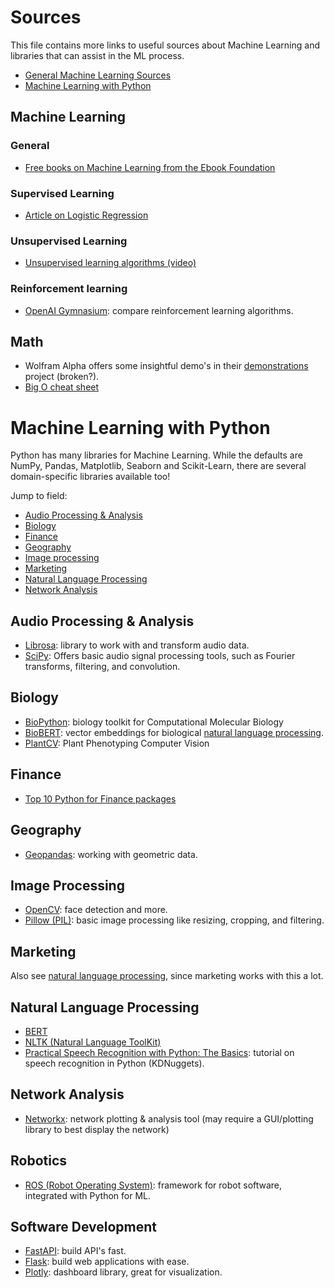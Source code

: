 # Sources

This file contains more links to useful sources about Machine Learning and 
libraries that can assist in the ML process.

- [General Machine Learning Sources](#machine-learning)
- [Machine Learning with Python](#machine-learning-with-python)

## Machine Learning

### General

- [Free books on Machine Learning from the Ebook Foundation](https://github.com/EbookFoundation/free-programming-books/blob/main/books/free-programming-books-subjects.md#machine-learning)

### Supervised Learning

- [Article on Logistic Regression](https://www.spiceworks.com/tech/artificial-intelligence/articles/what-is-logistic-regression/)

### Unsupervised Learning

- [Unsupervised learning algorithms (video)](https://www.youtube.com/watch?v=7Uk-cpOEecI)

### Reinforcement learning

- [OpenAI Gymnasium](https://github.com/Farama-Foundation/Gymnasium): compare reinforcement learning algorithms.

## Math

- Wolfram Alpha offers some insightful demo's in their [demonstrations](https://demonstrations.wolfram.com/topic.html?topic=Linear+Algebra&limit=20) project (broken?).
- [Big O cheat sheet](https://www.bigocheatsheet.com/)

# Machine Learning with Python

Python has many libraries for Machine Learning. While the defaults are NumPy, Pandas, Matplotlib, Seaborn and Scikit-Learn, there are several domain-specific 
libraries available too!

Jump to field:

- [Audio Processing & Analysis](#audio-processing--analysis)
- [Biology](#biology)
- [Finance](#finance)
- [Geography](#geography)
- [Image processing](#image-processing)
- [Marketing](#marketing)
- [Natural Language Processing](#natural-language-processing)
- [Network Analysis](#network-analysis)

## Audio Processing & Analysis

- [Librosa](https://librosa.org/doc/latest/index.html): library to work with and transform audio data.
- [SciPy](https://scipy.org/): Offers basic audio signal processing tools, such as Fourier transforms, filtering, and convolution.

## Biology

- [BioPython](https://biopython.org/): biology toolkit for Computational Molecular Biology
- [BioBERT](https://academic.oup.com/bioinformatics/article/36/4/1234/5566506): vector embeddings 
for biological [natural language processing](#natural-language-processing).
- [PlantCV](https://plantcv.org/): Plant Phenotyping Computer Vision

## Finance

- [Top 10 Python for Finance packages](https://www.activestate.com/blog/top-10-python-packages-for-finance-and-financial-modeling/)

## Geography

- [Geopandas](https://geopandas.org/en/stable/): working with geometric data.

## Image Processing

- [OpenCV](https://opencv.org/): face detection and more.
- [Pillow (PIL)](https://pypi.org/project/pillow/): basic image processing like resizing, cropping, and filtering.

## Marketing

Also see [natural language processing](#natural-language-processing), since marketing 
works with this a lot.

## Natural Language Processing

- [BERT](https://en.wikipedia.org/wiki/BERT_(language_model))
- [NLTK (Natural Language ToolKit)](https://www.nltk.org/)
- [Practical Speech Recognition with Python: The Basics](https://www.kdnuggets.com/2019/07/practical-speech-recognition-python-basics.html): 
tutorial on speech recognition in Python (KDNuggets).

## Network Analysis

- [Networkx](https://networkx.org/): network plotting & analysis tool (may require 
a GUI/plotting library to best display the network)

## Robotics

- [ROS (Robot Operating System)](https://www.ros.org/): framework for robot software, integrated with Python for ML.

## Software Development

- [FastAPI](https://fastapi.tiangolo.com/): build API's fast.
- [Flask](https://flask.palletsprojects.com/en/3.0.x/): build web applications with ease.
- [Plotly](https://plotly.com/python/): dashboard library, great for visualization.